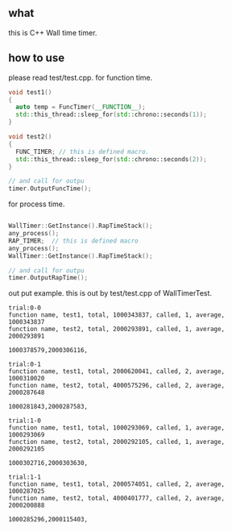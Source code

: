 ## what
this is C++ Wall time timer.

## how to use

please read test/test.cpp.
for function time.

```c++
void test1()
{
  auto temp = FuncTimer(__FUNCTION__);
  std::this_thread::sleep_for(std::chrono::seconds(1));
}

void test2()
{
  FUNC_TIMER; // this is defined macro.
  std::this_thread::sleep_for(std::chrono::seconds(2));
}

// and call for outpu
timer.OutputFuncTime();
```

for process time.

```c++

WallTimer::GetInstance().RapTimeStack();
any_process();
RAP_TIMER;  // this is defined macro
any_process();
WallTimer::GetInstance().RapTimeStack();

// and call for outpu
timer.OutputRapTime();
```

out put example. this is out by test/test.cpp of WallTimerTest.
```
trial:0-0
function name, test1, total, 1000343837, called, 1, average, 1000343837
function name, test2, total, 2000293891, called, 1, average, 2000293891

1000378579,2000306116,

trial:0-1
function name, test1, total, 2000620041, called, 2, average, 1000310020
function name, test2, total, 4000575296, called, 2, average, 2000287648

1000281843,2000287583,

trial:1-0
function name, test1, total, 1000293069, called, 1, average, 1000293069
function name, test2, total, 2000292105, called, 1, average, 2000292105

1000302716,2000303630,

trial:1-1
function name, test1, total, 2000574051, called, 2, average, 1000287025
function name, test2, total, 4000401777, called, 2, average, 2000200888

1000285296,2000115403,

```
